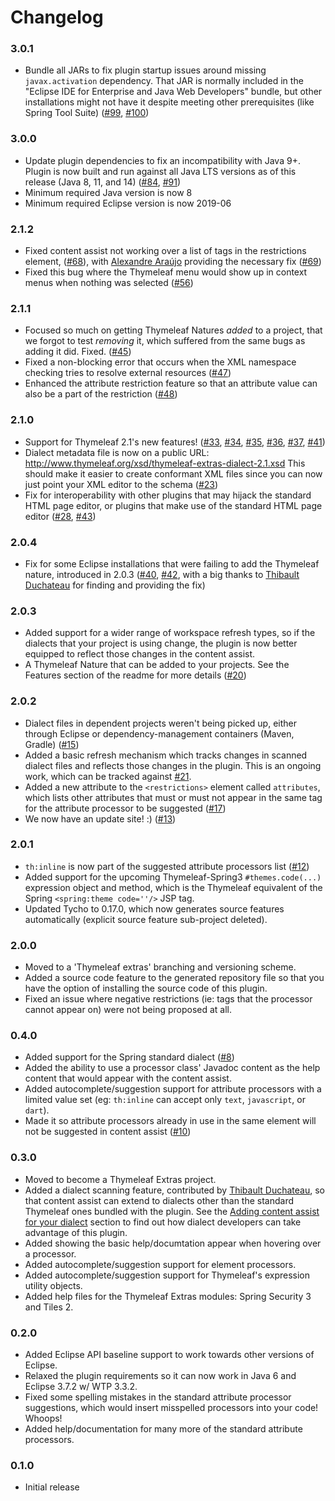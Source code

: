 
Changelog
=========

### 3.0.1
 - Bundle all JARs to fix plugin startup issues around missing
   `javax.activation` dependency.  That JAR is normally included in the
   "Eclipse IDE for Enterprise and Java Web Developers" bundle, but other
   installations might not have it despite meeting other prerequisites (like
   Spring Tool Suite)
   ([#99](https://github.com/thymeleaf/thymeleaf-extras-eclipse-plugin/issues/99),
   [#100](https://github.com/thymeleaf/thymeleaf-extras-eclipse-plugin/issues/100))

### 3.0.0
 - Update plugin dependencies to fix an incompatibility with Java 9+.  Plugin is
   now built and run against all Java LTS versions as of this release (Java 8,
   11, and 14)
   ([#84](https://github.com/thymeleaf/thymeleaf-extras-eclipse-plugin/issues/91),
   [#91](https://github.com/thymeleaf/thymeleaf-extras-eclipse-plugin/issues/91))
 - Minimum required Java version is now 8
 - Minimum required Eclipse version is now 2019-06

### 2.1.2
 - Fixed content assist not working over a list of tags in the restrictions
   element, ([#68](https://github.com/thymeleaf/thymeleaf-extras-eclipse-plugin/issues/68)),
   with [Alexandre Araújo](https://github.com/alexandrearaujo) providing the
   necessary fix ([#69](https://github.com/thymeleaf/thymeleaf-extras-eclipse-plugin/pull/69))
 - Fixed this bug where the Thymeleaf menu would show up in context menus when
   nothing was selected ([#56](https://github.com/thymeleaf/thymeleaf-extras-eclipse-plugin/issues/56))

### 2.1.1
 - Focused so much on getting Thymeleaf Natures _added_ to a project, that we
   forgot to test _removing_ it, which suffered from the same bugs as adding it
   did.  Fixed. ([#45](https://github.com/thymeleaf/thymeleaf-extras-eclipse-plugin/issues/45))
 - Fixed a non-blocking error that occurs when the XML namespace checking tries
   to resolve external resources ([#47](https://github.com/thymeleaf/thymeleaf-extras-eclipse-plugin/issues/47))
 - Enhanced the attribute restriction feature so that an attribute value can
   also be a part of the restriction ([#48](https://github.com/thymeleaf/thymeleaf-extras-eclipse-plugin/issues/48))

### 2.1.0
 - Support for Thymeleaf 2.1's new features! ([#33](https://github.com/thymeleaf/thymeleaf-extras-eclipse-plugin/issues/33),
   [#34](https://github.com/thymeleaf/thymeleaf-extras-eclipse-plugin/issues/34),
   [#35](https://github.com/thymeleaf/thymeleaf-extras-eclipse-plugin/issues/35),
   [#36](https://github.com/thymeleaf/thymeleaf-extras-eclipse-plugin/issues/36),
   [#37](https://github.com/thymeleaf/thymeleaf-extras-eclipse-plugin/issues/37),
   [#41](https://github.com/thymeleaf/thymeleaf-extras-eclipse-plugin/issues/41))
 - Dialect metadata file is now on a public URL: http://www.thymeleaf.org/xsd/thymeleaf-extras-dialect-2.1.xsd
   This should make it easier to create conformant XML files since you can now
   just point your XML editor to the schema ([#23](https://github.com/thymeleaf/thymeleaf-extras-eclipse-plugin/issues/23))
 - Fix for interoperability with other plugins that may hijack the standard HTML
   page editor, or plugins that make use of the standard HTML page editor
   ([#28](https://github.com/thymeleaf/thymeleaf-extras-eclipse-plugin/issues/28),
   [#43](https://github.com/thymeleaf/thymeleaf-extras-eclipse-plugin/issues/43))

### 2.0.4
 - Fix for some Eclipse installations that were failing to add the Thymeleaf
   nature, introduced in 2.0.3 ([#40](https://github.com/thymeleaf/thymeleaf-extras-eclipse-plugin/issues/40),
   [#42](https://github.com/thymeleaf/thymeleaf-extras-eclipse-plugin/issues/42),
   with a big thanks to [Thibault Duchateau](https://github.com/tduchateau) for
   finding and providing the fix)

### 2.0.3
 - Added support for a wider range of workspace refresh types, so if the
   dialects that your project is using change, the plugin is now better equipped
   to reflect those changes in the content assist.
 - A Thymeleaf Nature that can be added to your projects.  See the Features
   section of the readme for more details
   ([#20](https://github.com/thymeleaf/thymeleaf-extras-eclipse-plugin/issues/20))

### 2.0.2
 - Dialect files in dependent projects weren't being picked up, either
   through Eclipse or dependency-management containers (Maven, Gradle) ([#15](https://github.com/thymeleaf/thymeleaf-extras-eclipse-plugin/issues/15))
 - Added a basic refresh mechanism which tracks changes in scanned dialect files
   and reflects those changes in the plugin.  This is an ongoing work, which can
   be tracked against [#21](https://github.com/thymeleaf/thymeleaf-extras-eclipse-plugin/issues/21).
 - Added a new attribute to the `<restrictions>` element called `attributes`,
   which lists other attributes that must or must not appear in the same tag for
   the attribute processor to be suggested ([#17](https://github.com/thymeleaf/thymeleaf-extras-eclipse-plugin/issues/17))
 - We now have an update site! :) ([#13](https://github.com/thymeleaf/thymeleaf-extras-eclipse-plugin/issues/13))

### 2.0.1
 - `th:inline` is now part of the suggested attribute processors list ([#12](https://github.com/thymeleaf/thymeleaf-extras-eclipse-plugin/issues/12))
 - Added support for the upcoming Thymeleaf-Spring3 `#themes.code(...)`
   expression object and method, which is the Thymeleaf equivalent of the Spring
   `<spring:theme code=''/>` JSP tag.
 - Updated Tycho to 0.17.0, which now generates source features automatically
   (explicit source feature sub-project deleted).

### 2.0.0
 - Moved to a 'Thymeleaf extras' branching and versioning scheme.
 - Added a source code feature to the generated repository file so that you have
   the option of installing the source code of this plugin.
 - Fixed an issue where negative restrictions (ie: tags that the processor
   cannot appear on) were not being proposed at all.

### 0.4.0
 - Added support for the Spring standard dialect ([#8](https://github.com/thymeleaf/thymeleaf-extras-eclipse-plugin/issues/8))
 - Added the ability to use a processor class' Javadoc content as the help
   content that would appear with the content assist.
 - Added autocomplete/suggestion support for attribute processors with a limited
   value set (eg: `th:inline` can accept only `text`, `javascript`, or `dart`).
 - Made it so attribute processors already in use in the same element will not
   be suggested in content assist ([#10](https://github.com/thymeleaf/thymeleaf-extras-eclipse-plugin/issues/10))

### 0.3.0
 - Moved to become a Thymeleaf Extras project.
 - Added a dialect scanning feature, contributed by [Thibault Duchateau](https://github.com/tduchateau),
   so that content assist can extend to dialects other than the standard
   Thymeleaf ones bundled with the plugin.  See the [Adding content assist for
   your dialect](#adding-content-assist-for-your-dialect) section to find out how
   dialect developers can take advantage of this plugin.
 - Added showing the basic help/documtation appear when hovering over a
   processor.
 - Added autocomplete/suggestion support for element processors.
 - Added autocomplete/suggestion support for Thymeleaf's expression utility
   objects.
 - Added help files for the Thymeleaf Extras modules: Spring Security 3 and
   Tiles 2.

### 0.2.0
 - Added Eclipse API baseline support to work towards other versions of Eclipse.
 - Relaxed the plugin requirements so it can now work in Java 6 and Eclipse
   3.7.2 w/ WTP 3.3.2.
 - Fixed some spelling mistakes in the standard attribute processor suggestions,
   which would insert misspelled processors into your code!  Whoops!
 - Added help/documentation for many more of the standard attribute processors.
   
### 0.1.0
 - Initial release
